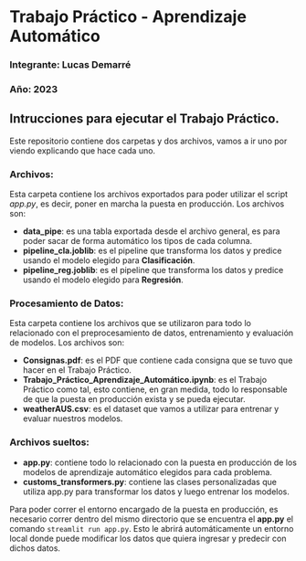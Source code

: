 # Trabajo Práctico - Aprendizaje Automático
### Integrante: Lucas Demarré
### Año: 2023

## Intrucciones para ejecutar el Trabajo Práctico.
Este repositorio contiene dos carpetas y dos archivos, vamos a ir uno por viendo explicando que hace cada uno. 

### **Archivos**: 
Esta carpeta contiene los archivos exportados para poder utilizar el script *app.py*, es decir, poner en marcha la puesta en producción. Los archivos son:
* **data_pipe**: es una tabla exportada desde el archivo general, es para poder sacar de forma automático los tipos de cada columna.
* **pipeline_cla.joblib**: es el pipeline que transforma los datos y predice usando el modelo elegido para **Clasificación**.
* **pipeline_reg.joblib**: es el pipeline que transforma los datos y predice usando el modelo elegido para **Regresión**.

### **Procesamiento de Datos**: 
Esta carpeta contiene los archivos que se utilizaron para todo lo relacionado con el preprocesamiento de datos, entrenamiento y evaluación de modelos. Los archivos son:
* **Consignas.pdf**: es el PDF que contiene cada consigna que se tuvo que hacer en el Trabajo Práctico.
* **Trabajo_Práctico_Aprendizaje_Automático.ipynb**: es el Trabajo Práctico como tal, esto contiene, en gran medida, todo lo responsable de que la puesta en producción exista y se pueda ejecutar.
* **weatherAUS.csv**: es el dataset que vamos a utilizar para entrenar y evaluar nuestros modelos.

### **Archivos sueltos:**
* **app.py**: contiene todo lo relacionado con la puesta en producción de los modelos de aprendizaje automático elegidos para cada problema.
* **customs_transformers.py**: contiene las clases personalizadas que utiliza app.py para transformar los datos y luego entrenar los modelos.

Para poder correr el entorno encargado de la puesta en producción, es necesario correr dentro del mismo directorio que se encuentra el **app.py** el comando `streamlit run app.py`.
Esto le abrirá automáticamente un entorno local donde puede modificar los datos que quiera ingresar y predecir con dichos datos.
